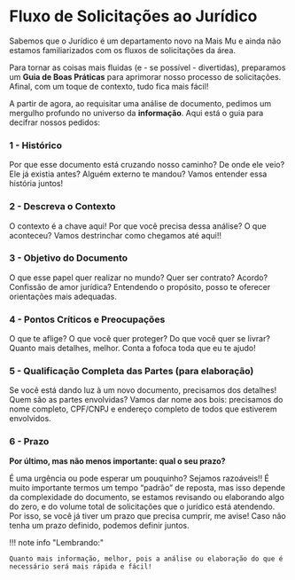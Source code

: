 # Fluxo de Solicitações ao Jurídico

Sabemos que o Jurídico é um departamento novo na Mais Mu e ainda não estamos
familiarizados com os fluxos de solicitações da área.

Para tornar as coisas mais fluidas (e - se possível - divertidas), preparamos um **Guia de Boas
Práticas** para aprimorar nosso processo de solicitações. Afinal, com um toque de contexto,
tudo fica mais fácil!

A partir de agora, ao requisitar uma análise de documento, pedimos um mergulho profundo no
universo da **informação**. Aqui está o guia para decifrar nossos pedidos:

### 1 - Histórico

Por que esse documento está cruzando nosso caminho? De onde ele veio? Ele já existia antes?
Alguém externo te mandou? Vamos entender essa história juntos!

### 2 - Descreva o Contexto

O contexto é a chave aqui! Por que você precisa dessa análise? O que aconteceu? Vamos
destrinchar como chegamos até aqui!!

### 3 - Objetivo do Documento

O que esse papel quer realizar no mundo? Quer ser contrato? Acordo? Confissão de amor
jurídica? Entendendo o propósito, posso te oferecer orientações mais adequadas.

### 4 - Pontos Críticos e Preocupações

O que te aflige? O que você quer proteger? Do que você quer se livrar? Quanto mais detalhes,
melhor. Conta a fofoca toda que eu te ajudo!

### 5 - Qualificação Completa das Partes (para elaboração)

Se você está dando luz à um novo documento, precisamos dos detalhes! Quem são as partes
envolvidas? Vamos dar nome aos bois: precisamos do nome completo, CPF/CNPJ e endereço
completo de todos que estiverem envolvidos.

### 6 - Prazo

**Por último, mas não menos importante: qual o seu prazo?**

É uma urgência ou pode esperar um pouquinho? Sejamos razoáveis!! É muito importante termos um tempo “padrão” de reposta, mas isso depende da complexidade do documento, se estamos revisando ou elaborando algo do zero, e do volume total de solicitações que o jurídico está atendendo. Por isso, se você já
tiver um prazo que precisa cumprir, me avise! Caso não tenha um prazo definido, podemos
definir juntos.

!!! note info "Lembrando:"

    Quanto mais informação, melhor, pois a análise ou elaboração do que é necessário será mais rápida e fácil!